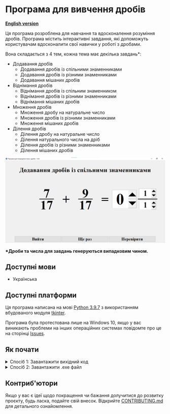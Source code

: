 # Програма для вивчення дробів
**[English version](README.md)**

Ця програма розроблена для навчання та вдосконалення розуміння дробів. Програма містить інтерактивні завдання, які допоможуть користувачам вдосконалити свої навички у роботі з дробами.

Вона складається з 4 тем, кожна тема має декілька завдань\*:
* Додавання дробів
    * Додавання дробів із спільними знаменниками
    * Додавання дробів із різними знаменниками
    * Додавання мішаних дробів
* Віднімання дробів
    * Віднімання дробів із спільним знаменником
    * Віднімання дробів із різними знаменниками
    * Віднімання мішаних дробів
* Множення дробів
    * Множення дробу на натуральне число
    * Множення дробів із різними знаменниками
    * Множення мішаних дробів
* Ділення дробів
    * Ділення дробу на натуральне число
    * Ділення натурального числа на дріб
    * Ділення дробів із різними знаменниками
    * Ділення мішаних дробів

![Вікно завдання](assets/exercise_window_ua.png)

**\*Дроби та числа для завдань генеруються випадковим чином.**

## Доступні мови
* Українська

## Доступні платформи
Ця програма написана на мові [Python 3.9.7](https://www.python.org/downloads/release/python-397/) з використанням вбудованого модуля [tkinter](https://docs.python.org/uk/3/library/tkinter.html). 

Програма була протестована лише на Windows 10, якщо у вас виникають проблеми на інших операційних системах повідомте про це на сторінці [Issues](https://github.com/AntynK/FractionsQuizApp/issues).

## Як почати
<details>
<summary>Спосіб 1: Завантажити вихідний код</summary>
<br>

**УВАГА: у вас має бути встановлений [інтерпритатор мови Python](https://www.python.org/downloads/release/python-397/).**
    
1. Відкрийте сторінку [релізів](https://github.com/AntynK/FractionsQuizApp/realease/latest).
2. Завантажте архів SourceCode.zip.
3. Розпакуйте його.
4. Запустіть файл main.pyw, двічі натиснувши по ньому або через команду:

Windows:
```
python main.pyw
```
Linux та MacOS:
```
python3 main.pyw
```
</details>


<details>
<summary>Спосіб 2: Завантажити .exe файл</summary>
<br>

**УВАГА: Антивірус Windows може розпізнати .exe файл як вірус, якщо ви переживаєте можете запускати вихідний код.**
1. Відкрийте сторінку [релізів](https://github.com/AntynK/FractionsQuizApp/realease/latest).
2. Завантажте файл FractionsQuizApp.exe.
3. Запустіть його.
</details>

## Контриб'ютори
Якщо у вас є ідеї щодо покращення чи бажання долучитися до розвитку проєкту, будь ласка, подайте свій внесок. Відкрийте [CONTRIBUTING.md](CONTRIBUTING.md) для детального ознайомлення.